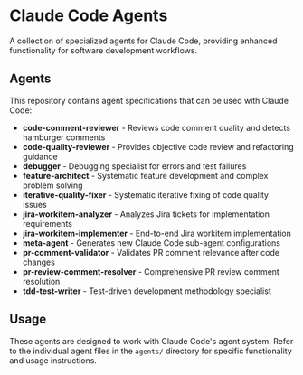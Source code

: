 # Claude Code Agents

A collection of specialized agents for Claude Code, providing enhanced functionality for software development workflows.

## Agents

This repository contains agent specifications that can be used with Claude Code:

- **code-comment-reviewer** - Reviews code comment quality and detects hamburger comments
- **code-quality-reviewer** - Provides objective code review and refactoring guidance
- **debugger** - Debugging specialist for errors and test failures
- **feature-architect** - Systematic feature development and complex problem solving
- **iterative-quality-fixer** - Systematic iterative fixing of code quality issues
- **jira-workitem-analyzer** - Analyzes Jira tickets for implementation requirements
- **jira-workitem-implementer** - End-to-end Jira workitem implementation
- **meta-agent** - Generates new Claude Code sub-agent configurations
- **pr-comment-validator** - Validates PR comment relevance after code changes
- **pr-review-comment-resolver** - Comprehensive PR review comment resolution
- **tdd-test-writer** - Test-driven development methodology specialist

## Usage

These agents are designed to work with Claude Code's agent system. Refer to the individual agent files in the `agents/` directory for specific functionality and usage instructions.